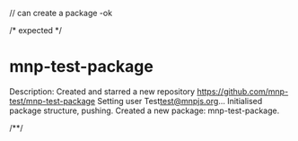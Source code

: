 // can create a package
-ok

/* expected */
# mnp-test-package
Description: Created and starred a new repository
https://github.com/mnp-test/mnp-test-package
Setting user Test<test@mnpjs.org>...
Initialised package structure, pushing.
Created a new package: mnp-test-package.

/**/